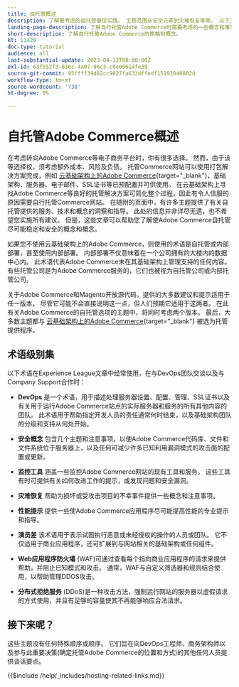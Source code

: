 ```yaml
---
title: 自托管概述
description: 了解要考虑的自托管最佳实践。 主题范围从安全元素到灾难恢复等等。 以下主题旨在帮助决定托管其自己Adobe Commerce版本的公司。 所展示的项目并非全包罗万象，但应提供一系列良好的概念，以推动建立一个安全、稳定和灵活的网站。
landing-page-description: 了解自行托管Adobe Commerce时需要考虑的一些概念和事项。
short-description: 了解自行托管Adobe Commerce的策略和概念。
kt: 11420
doc-type: tutorial
audience: all
last-substantial-update: 2023-04-13T00:00:00Z
exl-id: 63f552f3-836c-4a07-96c3-c0e00614fe39
source-git-commit: 95ffff39d82cc9027fa633dffedf15193040802d
workflow-type: tm+mt
source-wordcount: '738'
ht-degree: 0%

---
```


# 自托管Adobe Commerce概述

在考虑转向Adobe Commerce等电子商务平台时，你有很多选择。 然而，由于该等选择权，须考虑额外成本、风险及负债。 托管Commerce网站可以使用打包解决方案完成，例如 [云基础架构上的Adobe Commerce](https://experienceleague.adobe.com/docs/commerce-learn/tutorials/getting-started/cloud/1-overview.html){target="_blank"}，基础架构、服务器、电子邮件、SSL证书等已预配置并可供使用。 在云基础架构上寻找Adobe Commerce等良好的托管解决方案可简化整个过程，因此有令人信服的原因需要自行托管Commerce网站。 在随附的页面中，有许多主题提供了有关自托管提供的服务、技术和概念的洞察和指导。 此处的信息并非详尽无遗，也不希望您实施所有建议。 但是，这些文章可以帮助您了解使Adobe Commerce自托管尽可能稳定和安全的概念和概念。

如果您不使用云基础架构上的Adobe Commerce，则使用的术语是自托管或内部部署，甚至使用内部部署。 内部部署不仅意味着在一个公司拥有的大楼内的数据中心内。 此术语代表Adobe Commerce未在其基础架构上管理支持的任何内容。 有些托管公司是为Adobe Commerce服务的，它们也被视为自托管公司或内部托管公司。

关于Adobe Commerce和Magento开放源代码，提供的大多数建议和提示适用于任一版本。 尽管它可能不会直接说明这一点，但人们预期它适用于这两者。 在此有关Adobe Commerce的自托管选项的主题中，将同时考虑两个版本。 最后，大多数主题都与 [云基础架构上的Adobe Commerce](https://experienceleague.adobe.com/docs/commerce-learn/tutorials/getting-started/cloud/1-overview.html){target="_blank"} 被选为托管提供程序。

## 术语级别集

以下术语在Experience League文章中经常使用，在与DevOps团队交谈以及与Company Support合作时：

* **DevOps** 是一个术语，用于描述处理服务器设置、配置、管理、SSL证书以及有关用于运行Adobe Commerce站点的实际服务器和服务的所有其他内容的团队。 此术语用于帮助指定开发人员的责任通常何时结束，以及基础架构团队的分级和支持从何处开始。

* **安全概念** 包含几个主题和注意事项，以使Adobe Commerce代码库、文件和文件系统位于服务器上，以及任何可减少许多已知利用漏洞模式的攻击面的配置或更新。

* **监控工具** 涵盖一些监控Adobe Commerce网站的现有工具和服务。 这些工具有时可提供有关如何改进工作的提示，或发现问题和安全漏洞。

* **灾难恢复** 帮助为损坏或受攻击项目的不幸事件提供一些概念和注意事项。

* **性能提示** 提供一些使Adobe Commerce应用程序尽可能提高性能的专业提示和指导。

* **演员差** 该术语用于表示试图执行恶意或未经授权的操作的人员或团队。 它不仅适用于商业应用程序，还可扩展到与网站相关的基础架构或任何组件。

* **Web应用程序防火墙** (WAF)可通过查看每个指向商业应用程序的请求来提供帮助，并阻止已知模式和攻击。 通常，WAF与自定义筛选器和规则结合使用，以帮助管理DDOS攻击。

* **分布式拒绝服务** (DDoS)是一种攻击方法，强制运行网站的服务器以虚假请求的方式使用，并且有足够的容量使其不再能够响应合法请求。

## 接下来呢？

这些主题没有任何特殊顺序或顺序。 它们旨在向DevOps工程师、商务架构师以及参与此重要决策(确定托管Adobe Commerce的位置和方式)的其他任何人员提供谈话要点。

{{$include /help/_includes/hosting-related-links.md}}
